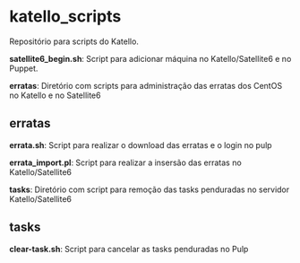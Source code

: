 # katello_scripts
Repositório para scripts do Katello.

**satellite6_begin.sh**: Script para adicionar máquina no Katello/Satellite6 e no Puppet.

**erratas**: Diretório com scripts para administração das erratas dos CentOS no Katello e no Satellite6
## erratas 
**errata.sh**: Script para realizar o download das erratas e o login no pulp

**errata_import.pl**: Script para realizar a insersão das erratas no Katello/Satellite6

**tasks**: Diretório com script para remoção das tasks penduradas no servidor Katello/Satellite6
## tasks
**clear-task.sh**: Script para cancelar as tasks penduradas no Pulp
